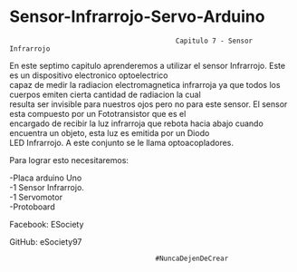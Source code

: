 # Sensor-Infrarrojo-Servo-Arduino

                                             Capitulo 7 - Sensor Infrarrojo 
                                                                                                                                 
  En este septimo capitulo aprenderemos a utilizar el sensor Infrarrojo. Este es un dispositivo electronico optoelectrico                                                                           
  capaz de medir la radiacion electromagnetica infrarroja ya que todos los cuerpos emiten cierta cantidad de radiacion la cual   
  resulta ser invisible para nuestros ojos pero no para este sensor. El sensor esta compuesto por un Fototransistor que es el    
  encargado de recibir la luz infrarroja que rebota hacia abajo cuando encuentra un objeto, esta luz es emitida por un Diodo     
  LED Infrarrojo. A este conjunto se le llama optoacopladores.                                                                   
                                                                                                                                 
  Para lograr esto necesitaremos:                                                                                                
                                                                                                                                 
  -Placa arduino Uno                                                                                                             
  -1 Sensor Infrarrojo.                                                                                                          
  -1 Servomotor                                                                                                                  
  -Protoboard                                                                                                                    
                                                                                                                                 
                                                                                                                                 
                                                                                                                                 
 Facebook: ESociety 
  
 GitHub: eSociety97 
                                                                                                                                 
                                        #NuncaDejenDeCrear                                                       
